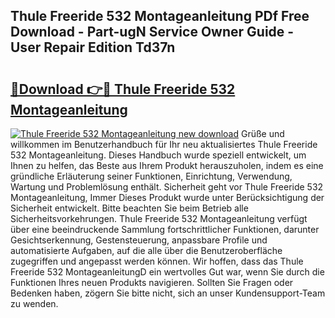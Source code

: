 ## Thule Freeride 532 Montageanleitung PDf Free Download - Part-ugN Service Owner Guide - User Repair Edition Td37n

# <h2><a href="http://df8xi6.blite.top/?on=Thule+Freeride+532+Montageanleitung">🔗Download 👉🔴 Thule Freeride 532 Montageanleitung</a></h2>

[![Thule Freeride 532 Montageanleitung new download](https://i.imgur.com/lujVjoI.png)](http://df8xi6.blite.top/?on=Thule+Freeride+532+Montageanleitung)
Grüße und willkommen im Benutzerhandbuch für Ihr neu aktualisiertes Thule Freeride 532 Montageanleitung. Dieses Handbuch wurde speziell entwickelt, um Ihnen zu helfen, das Beste aus Ihrem Produkt herauszuholen, indem es eine gründliche Erläuterung seiner Funktionen, Einrichtung, Verwendung, Wartung und Problemlösung enthält. Sicherheit geht vor Thule Freeride 532 Montageanleitung, Immer Dieses Produkt wurde unter Berücksichtigung der Sicherheit entwickelt. Bitte beachten Sie beim Betrieb alle Sicherheitsvorkehrungen. Thule Freeride 532 Montageanleitung verfügt über eine beeindruckende Sammlung fortschrittlicher Funktionen, darunter Gesichtserkennung, Gestensteuerung, anpassbare Profile und automatisierte Aufgaben, auf die alle über die Benutzeroberfläche zugegriffen und angepasst werden können. Wir hoffen, dass das Thule Freeride 532 MontageanleitungD ein wertvolles Gut war, wenn Sie durch die Funktionen Ihres neuen Produkts navigieren. Sollten Sie Fragen oder Bedenken haben, zögern Sie bitte nicht, sich an unser Kundensupport-Team zu wenden.

